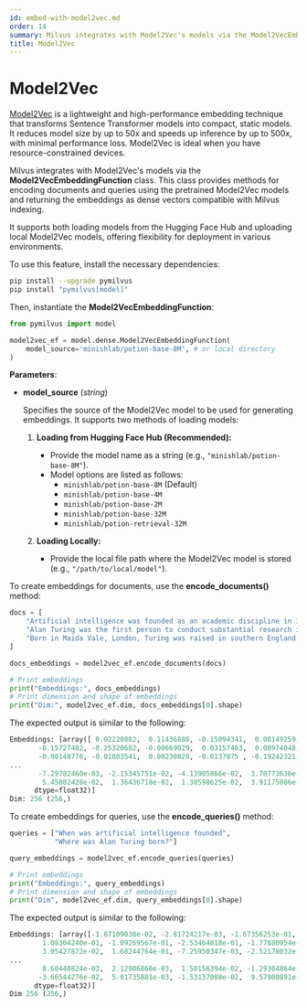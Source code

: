 ```yaml
---
id: embed-with-model2vec.md
order: 14
summary: Milvus integrates with Model2Vec's models via the Model2VecEmbeddingFunction class.
title: Model2Vec
---
```


# Model2Vec
[Model2Vec](https://github.com/MinishLab/model2vec) is a lightweight and high-performance embedding technique that transforms Sentence Transformer models into compact, static models. It reduces model size by up to 50x and speeds up inference by up to 500x, with minimal performance loss. Model2Vec is ideal when you have resource-constrained devices.

Milvus integrates with Model2Vec's models via the __Model2VecEmbeddingFunction__ class. This class provides methods for encoding documents and queries using the pretrained Model2Vec models and returning the embeddings as dense vectors compatible with Milvus indexing.

It supports both loading models from the Hugging Face Hub and uploading local Model2Vec models, offering flexibility for deployment in various environments.

To use this feature, install the necessary dependencies:

```bash
pip install --upgrade pymilvus
pip install "pymilvus[model]"
```

Then, instantiate the __Model2VecEmbeddingFunction__:

```python
from pymilvus import model

model2vec_ef = model.dense.Model2VecEmbeddingFunction(
    model_source='minishlab/potion-base-8M', # or local directory
)
```

__Parameters__:

- __model_source__ (_string_)

    Specifies the source of the Model2Vec model to be used for generating embeddings. It supports two methods of loading models:  

  1. **Loading from Hugging Face Hub (Recommended):**  
     - Provide the model name as a string (e.g., `"minishlab/potion-base-8M"`).
     - Model options are listed as follows:
       -   `minishlab/potion-base-8M` (Default)  
       - `minishlab/potion-base-4M`
       - `minishlab/potion-base-2M`  
       - `minishlab/potion-base-32M`  
       - `minishlab/potion-retrieval-32M`  

  2. **Loading Locally:**  
     - Provide the local file path where the Model2Vec model is stored (e.g., `"/path/to/local/model"`).  
  




To create embeddings for documents, use the __encode_documents()__ method:

```python
docs = [
    "Artificial intelligence was founded as an academic discipline in 1956.",
    "Alan Turing was the first person to conduct substantial research in AI.",
    "Born in Maida Vale, London, Turing was raised in southern England.",
]

docs_embeddings = model2vec_ef.encode_documents(docs)

# Print embeddings
print("Embeddings:", docs_embeddings)
# Print dimension and shape of embeddings
print("Dim:", model2vec_ef.dim, docs_embeddings[0].shape)
```

The expected output is similar to the following:

```python
Embeddings: [array([ 0.02220882,  0.11436888, -0.15094341,  0.08149259,  0.20425692,
       -0.15727402, -0.25320682, -0.00669029,  0.03157463,  0.08974048,
       -0.00148778, -0.01803541,  0.00230828, -0.0137875 , -0.19242321,
...
       -7.29782460e-03, -2.15345751e-02, -4.13905866e-02,  3.70773636e-02,
        5.45082428e-02,  1.36436718e-02,  1.38598625e-02,  3.91175086e-03],
      dtype=float32)]
Dim: 256 (256,)

```

To create embeddings for queries, use the __encode_queries()__ method:

```python
queries = ["When was artificial intelligence founded", 
           "Where was Alan Turing born?"]

query_embeddings = model2vec_ef.encode_queries(queries)

# Print embeddings
print("Embeddings:", query_embeddings)
# Print dimension and shape of embeddings
print("Dim", model2vec_ef.dim, query_embeddings[0].shape)
```

The expected output is similar to the following:

```python
Embeddings: [array([-1.87109038e-02, -2.81724217e-03, -1.67356253e-01, -5.30372337e-02,
        1.08304240e-01, -1.09269567e-01, -2.53464818e-01, -1.77880954e-02,
        3.05427872e-02,  1.68244764e-01, -7.25950347e-03, -2.52178032e-02,
...
        8.60440824e-03,  2.12906860e-03,  1.50156394e-02, -1.29304864e-02,
       -3.66544276e-02,  5.01735881e-03, -1.53137008e-02,  9.57900891e-04],
      dtype=float32)]
Dim 256 (256,)
```
